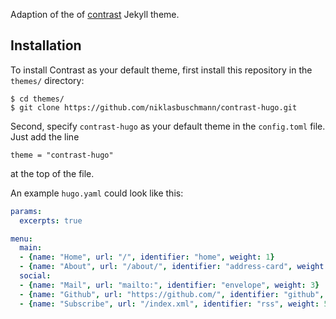 Adaption of the of [contrast](https://github.com/niklasbuschmann/contrast) Jekyll theme.

## Installation

To install Contrast as your default theme, first install this repository in the `themes/` directory:

    $ cd themes/
    $ git clone https://github.com/niklasbuschmann/contrast-hugo.git

Second, specify `contrast-hugo` as your default theme in the `config.toml` file. Just add the line

    theme = "contrast-hugo"

at the top of the file.

An example `hugo.yaml` could look like this:

```yaml
params:
  excerpts: true

menu:
  main:
  - {name: "Home", url: "/", identifier: "home", weight: 1}
  - {name: "About", url: "/about/", identifier: "address-card", weight: 2}
  social:
  - {name: "Mail", url: "mailto:", identifier: "envelope", weight: 3}
  - {name: "Github", url: "https://github.com/", identifier: "github", weight: 4}
  - {name: "Subscribe", url: "/index.xml", identifier: "rss", weight: 5}

```
